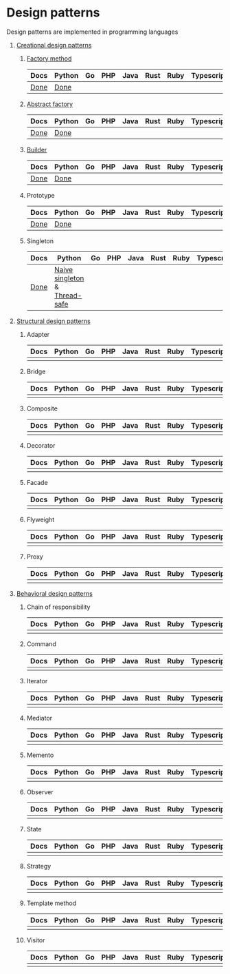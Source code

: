 # Design patterns

Design patterns are implemented in programming languages

1. [Creational design patterns](https://refactoring.guru/design-patterns/creational-patterns)
   1.  [Factory method](creational-patterns/factory\_method.md)

       | Docs                                           | Python                                              | Go | PHP | Java | Rust | Ruby | Typescript |
       | ---------------------------------------------- | --------------------------------------------------- | -- | --- | ---- | ---- | ---- | ---------- |
       | [Done](creational-patterns/factory\_method.md) | [Done](creational-patterns/factory\_method/main.py) |    |     |      |      |      |            |
   2.  [Abstract factory](creational-patterns/abstract\_factory.md)

       | Docs                                             | Python                                                | Go | PHP | Java | Rust | Ruby | Typescript |
       | ------------------------------------------------ | ----------------------------------------------------- | -- | --- | ---- | ---- | ---- | ---------- |
       | [Done](creational-patterns/abstract\_factory.md) | [Done](creational-patterns/abstract\_factory/main.py) |    |     |      |      |      |            |
   3.  [Builder](creational-patterns/builder.md)

       | Docs                                   | Python                                      | Go | PHP | Java | Rust | Ruby | Typescript |
       | -------------------------------------- | ------------------------------------------- | -- | --- | ---- | ---- | ---- | ---------- |
       | [Done](creational-patterns/builder.md) | [Done](creational-patterns/builder/main.py) |    |     |      |      |      |            |
   4.  Prototype

       | Docs                                     | Python                                        | Go | PHP | Java | Rust | Ruby | Typescript |
       | ---------------------------------------- | --------------------------------------------- | -- | --- | ---- | ---- | ---- | ---------- |
       | [Done](creational-patterns/prototype.md) | [Done](creational-patterns/prototype/main.py) |    |     |      |      |      |            |
   5.  Singleton

       | Docs                                     | Python                                                                                                                   | Go | PHP | Java | Rust | Ruby | Typescript |
       | ---------------------------------------- | ------------------------------------------------------------------------------------------------------------------------ | -- | --- | ---- | ---- | ---- | ---------- |
       | [Done](creational-patterns/singleton.md) | [Naive singleton](creational-patterns/singleton/naive.py) & [Thread-safe](creational-patterns/singleton/thread\_safe.py) |    |     |      |      |      |            |
2. [Structural design patterns](https://refactoring.guru/design-patterns/structural-patterns)
   1.  Adapter

       | Docs | Python | Go | PHP | Java | Rust | Ruby | Typescript |
       | ---- | ------ | -- | --- | ---- | ---- | ---- | ---------- |
       |      |        |    |     |      |      |      |            |
   2.  Bridge

       | Docs | Python | Go | PHP | Java | Rust | Ruby | Typescript |
       | ---- | ------ | -- | --- | ---- | ---- | ---- | ---------- |
       |      |        |    |     |      |      |      |            |
   3.  Composite

       | Docs | Python | Go | PHP | Java | Rust | Ruby | Typescript |
       | ---- | ------ | -- | --- | ---- | ---- | ---- | ---------- |
       |      |        |    |     |      |      |      |            |
   4.  Decorator

       | Docs | Python | Go | PHP | Java | Rust | Ruby | Typescript |
       | ---- | ------ | -- | --- | ---- | ---- | ---- | ---------- |
       |      |        |    |     |      |      |      |            |
   5.  Facade

       | Docs | Python | Go | PHP | Java | Rust | Ruby | Typescript |
       | ---- | ------ | -- | --- | ---- | ---- | ---- | ---------- |
       |      |        |    |     |      |      |      |            |
   6.  Flyweight

       | Docs | Python | Go | PHP | Java | Rust | Ruby | Typescript |
       | ---- | ------ | -- | --- | ---- | ---- | ---- | ---------- |
       |      |        |    |     |      |      |      |            |
   7.  Proxy

       | Docs | Python | Go | PHP | Java | Rust | Ruby | Typescript |
       | ---- | ------ | -- | --- | ---- | ---- | ---- | ---------- |
       |      |        |    |     |      |      |      |            |
3. [Behavioral design patterns](https://refactoring.guru/design-patterns/behavioral-patterns)
   1.  Chain of responsibility

       | Docs | Python | Go | PHP | Java | Rust | Ruby | Typescript |
       | ---- | ------ | -- | --- | ---- | ---- | ---- | ---------- |
       |      |        |    |     |      |      |      |            |
   2.  Command

       | Docs | Python | Go | PHP | Java | Rust | Ruby | Typescript |
       | ---- | ------ | -- | --- | ---- | ---- | ---- | ---------- |
       |      |        |    |     |      |      |      |            |
   3.  Iterator

       | Docs | Python | Go | PHP | Java | Rust | Ruby | Typescript |
       | ---- | ------ | -- | --- | ---- | ---- | ---- | ---------- |
       |      |        |    |     |      |      |      |            |
   4.  Mediator

       | Docs | Python | Go | PHP | Java | Rust | Ruby | Typescript |
       | ---- | ------ | -- | --- | ---- | ---- | ---- | ---------- |
       |      |        |    |     |      |      |      |            |
   5.  Memento

       | Docs | Python | Go | PHP | Java | Rust | Ruby | Typescript |
       | ---- | ------ | -- | --- | ---- | ---- | ---- | ---------- |
       |      |        |    |     |      |      |      |            |
   6.  Observer

       | Docs | Python | Go | PHP | Java | Rust | Ruby | Typescript |
       | ---- | ------ | -- | --- | ---- | ---- | ---- | ---------- |
       |      |        |    |     |      |      |      |            |
   7.  State

       | Docs | Python | Go | PHP | Java | Rust | Ruby | Typescript |
       | ---- | ------ | -- | --- | ---- | ---- | ---- | ---------- |
       |      |        |    |     |      |      |      |            |
   8.  Strategy

       | Docs | Python | Go | PHP | Java | Rust | Ruby | Typescript |
       | ---- | ------ | -- | --- | ---- | ---- | ---- | ---------- |
       |      |        |    |     |      |      |      |            |
   9.  Template method

       | Docs | Python | Go | PHP | Java | Rust | Ruby | Typescript |
       | ---- | ------ | -- | --- | ---- | ---- | ---- | ---------- |
       |      |        |    |     |      |      |      |            |
   10. Visitor

       | Docs | Python | Go | PHP | Java | Rust | Ruby | Typescript |
       | ---- | ------ | -- | --- | ---- | ---- | ---- | ---------- |
       |      |        |    |     |      |      |      |            |
